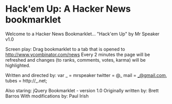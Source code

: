 # Hack'em Up: A Hacker News bookmarklet

Welcome to a Hacker News Bookmarklet...
"Hack'em Up" by Mr Speaker
v1.0

Screen play:
    Drag bookmarklet to a tab that is opened to 
         http://www.ycombinator.com/news
    Every 2 minutes the page will be refreshed and
    changes (to ranks, comments, votes, karma)
    will be highlighted.

Written and directed by:
    var _ = mrspeaker
        twitter = @_
        mail = _@gmail.com,
        tubes = http://_.net;

Also staring:
    jQuery Bookmarklet - version 1.0
    Originally written by: Brett Barros
    With modifications by: Paul Irish

